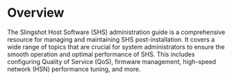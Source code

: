 # Overview

The Slingshot Host Software (SHS) administration guide is a comprehensive resource for managing and maintaining SHS post-installation.
It covers a wide range of topics that are crucial for system administrators to ensure the smooth operation and optimal performance of SHS.
This includes configuring Quality of Service (QoS), firmware management, high-speed network (HSN) performance tuning, and more.
